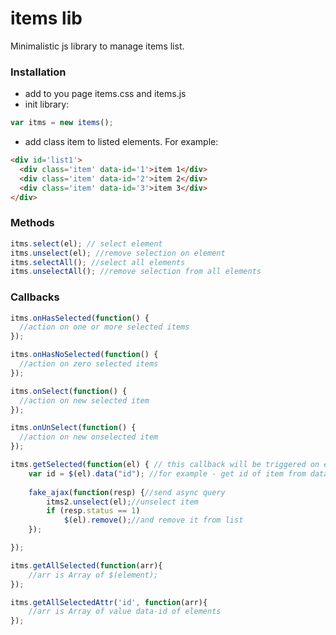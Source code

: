 # items lib
Minimalistic js library to manage items list.

### Installation
* add to you page items.css and items.js
* init library:
```js
var itms = new items();
```
* add class item to listed elements. For example:
```html
<div id='list1'>
  <div class='item' data-id='1'>item 1</div>
  <div class='item' data-id='2'>item 2</div>
  <div class='item' data-id='3'>item 3</div>
</div>
```

### Methods
```js
itms.select(el); // select element
itms.unselect(el); //remove selection on element 
itms.selectAll(); //select all elements
itms.unselectAll(); //remove selection from all elements
```
### Callbacks
```js
itms.onHasSelected(function() {
  //action on one or more selected items
});

itms.onHasNoSelected(function() {
  //action on zero selected items
});

itms.onSelect(function() {
  //action on new selected item
});

itms.onUnSelect(function() {
  //action on new onselected item
});

itms.getSelected(function(el) { // this callback will be triggered on each selected item
    var id = $(el).data("id"); //for example - get id of item from data-id
    
    fake_ajax(function(resp) {//send async query
        itms2.unselect(el);//unselect item
        if (resp.status == 1)
            $(el).remove();//and remove it from list
    });

});

itms.getAllSelected(function(arr){
    //arr is Array of $(element);
});

itms.getAllSelectedAttr('id', function(arr){
    //arr is Array of value data-id of elements
});
```
